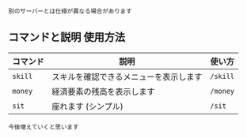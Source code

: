 ```別のサーバーとは仕様が異なる場合があります```


## コマンドと説明 使用方法
| コマンド | 説明 | 使い方 |
| ------- | ----------- | ----- |
| `skill` | スキルを確認できるメニューを表示します | `/skill` |
| `money` | 経済要素の残高を表示します | `/money` |
| `sit` | 座れます (シンプル) | `/sit` |

```
今後増えていくと思います
```